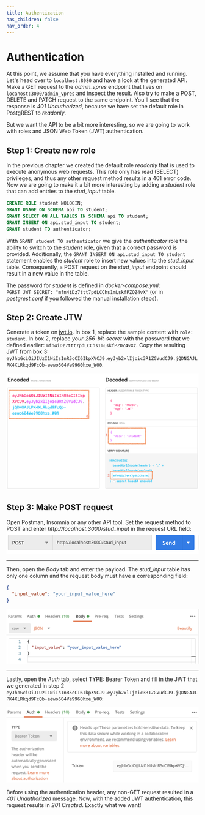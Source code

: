 ```yaml
---
title: Authentication
has_children: false
nav_order: 4
---
```


# Authentication
At this point, we assume that you have everything installed and running. Let's head over to `localhost:8080` and have a look at the generated API. Make a GET request to the _admin_vpres_ endpoint that lives on `locahost:3000/admin_vpres` and inspect the result. Also try to make a POST, DELETE and PATCH request to the same endpoint. You'll see that the response is _401 Unauthorized_, because we have set the default role in PostgREST to _readonly_.

But we want the API to be a bit more interesting, so we are going to work with roles and JSON Web Token (JWT) authentication.

## Step 1: Create new role
In the previous chapter we created the default role _readonly_ that is used to execute anonymous web requests. This role only has read (SELECT) privileges, and thus any other request method results in a 401 error code. Now we are going to make it a bit more interesting by adding a _student_ role that can add entries to the _stud_input_ table.
```sql
CREATE ROLE student NOLOGIN;
GRANT USAGE ON SCHEMA api TO student;
GRANT SELECT ON ALL TABLES IN SCHEMA api TO student;
GRANT INSERT ON api.stud_input TO student;
GRANT student TO authenticator;
```
With `GRANT student TO authenticator` we give the _authenticator_ role the ability to switch to the _student_ role, given that a correct password is provided. Additionally, the `GRANT INSERT ON api.stud_input TO student` statement enables the _student_ role to insert new values into the _stud_input_ table. Consequently, a POST request on the _stud_input_ endpoint should result in a new value in the table.

The password for _student_ is defined in _docker-compose.yml_: `PGRST_JWT_SECRET: "mfn4iDz7ttt7pdLCChs1mLskfPZOZ4vX"` (or in _postgrest.conf_ if you followed the manual installation steps).

## Step 2: Create JTW
Generate a token on <a href="https://jwt.io/#debugger-io" target="_blank">jwt.io</a>. In box 1, replace the sample content with `role: student`. In box 2, replace _your-256-bit-secret_ with the password that we defined earlier: `mfn4iDz7ttt7pdLCChs1mLskfPZOZ4vXz`. Copy the resulting JWT from box 3: `eyJhbGciOiJIUzI1NiIsInR5cCI6IkpXVCJ9.eyJyb2xlIjoic3R1ZGVudCJ9.jQDNGAJLPK4XLRkqd9FcQb-eewo604Ve9960hxe_W00`.

![Image](images/jwt-io.png)

## Step 3: Make POST request
Open Postman, Insomnia or any other API tool. Set the request method to POST and enter _http://localhost:3000/stud_input_ in the request URL field:
![Image](images/postman-1.png)

---
Then, open the _Body_ tab and enter the payload. The _stud_input_ table has only one column and the request body must have a corresponding field:
```json
{
  "input_value": "your_input_value_here"
}
```
![Image](images/postman-2.png)

---
Lastly, open the _Auth_ tab, select TYPE: Bearer Token and fill in the JWT that we generated in step 2 `eyJhbGciOiJIUzI1NiIsInR5cCI6IkpXVCJ9.eyJyb2xlIjoic3R1ZGVudCJ9.jQDNGAJLPK4XLRkqd9FcQb-eewo604Ve9960hxe_W00`:

![Image](images/postman-3.png)

Before using the authentication header, any non-GET request resulted in a _401 Unauthorized_ message. Now, with the added JWT authentication, this request results in _201 Created_. Exactly what we want!